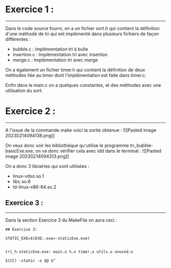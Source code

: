 # Exercice 1 :
---

Dans le code source fourni, on a un fichier sort.h qui contient la définition d'une méthode de tri qui est implémenté dans plusieurs fichiers de façon différentes :
- bubble.c : implémentation tri à bulle
- insertion.c : Implémentation tri avec insertion
- merge.c : Implémentation tri avec merge

On a également un fichier timer.h qui contient la définition de deux méthodes liée au timer dont l'implémentation est faite dans timer.c.

Enfin dans le main.c on a quelques constantes, et des méthodes avec une utilisation du sort.

# Exercice 2 :
---

A l'issue de la commande make voici la sortie obtenue :
![[Pasted image 20230214094138.png]]

On veux donc voir les bibliothèque qu'utilise le programme tri_bubble-basicExe.exe, on va donc vérifier cela avec ldd dans le terminal  :
![[Pasted image 20230214094313.png]]

On a donc 3 librairies qui sont utilisées :
- linux-vdso.so.1
- libc.so.6
- ld-linux-x86-64.so.2

## Exercice 3 :
---

Dans la section Exercice 3 du MakeFile on aura ceci :
```
## Exercice 3:

STATIC_EXE=$(EXE:.exe=-staticExe.exe)


tri_%-staticExe.exe: main.o %.o timer.o utils.o unused.o

$(CC) -static -o $@ $^
```

